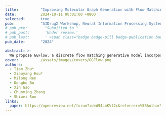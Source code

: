 ```yaml
---
title:          "Improving Molecular Graph Generation with Flow Matching and Optimal Transport"
date:           2024-10-11 00:01:00 +0800
selected:       true
pub:            "AIDrugX Workshop, Neural Information Processing Systems (NeurIPS)"
# pub_pre:        "Submitted to "
# pub_post:       'Under review.'
# pub_last:       ' <span class="badge badge-pill badge-publication badge-success">Spotlight</span>'
pub_date:       "2024"

abstract: >-
  We propose GGFlow, a discrete flow matching generative model incorporating optimal transport for molecular graphs and it incorporates an edge-augmented graph transformer to enable the direct communications among chemical bounds. Additionally, GGFlow introduces a novel goal-guided generation framework to control the generative trajectory of our model, aiming to design novel molecular structures with the desired properties.
cover:          /assets/images/covers/GGFlow.png
authors:
  - Tian Zhu*
  - Xiaoyang Hou*
  - Milong Ren
  - Dongbo Bu
  - Xin Gao
  - Chunming Zhang
  - Shiwei Sun
links:
  paper: https://openreview.net/forum?id=W94LmKVt2c&referrer=%5BAuthor%20Console%5D(%2Fgroup%3Fid%3DNeurIPS.cc%2F2024%2FWorkshop%2FAIDrugX%2FAuthors%23your-submissions)
---
```

